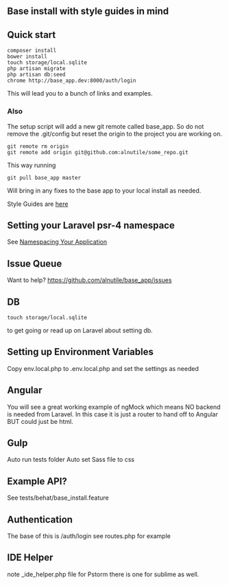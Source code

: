 ## Base install with style guides in mind

## Quick start

~~~
composer install
bower install
touch storage/local.sqlite
php artisan migrate
php artisan db:seed
chrome http://base_app.dev:8000/auth/login
~~~~
This will lead you to  a bunch of links and examples.

### Also

The setup script will add a new git remote called base_app. So do not remove the .git/config
but reset the origin to the project you are working on.

~~~
git remote rm origin
git remote add origin git@github.com:alnutile/some_repo.git
~~~

This way running
~~~
git pull base_app master
~~~

Will bring in any fixes to the base app to your local install as needed.

Style Guides are [here](https://github.com/alnutile/team_style_guides)

## Setting your Laravel psr-4 namespace

See [Namespacing Your Application](http://laravel.com/docs/master/structure#namespacing-your-application)


## Issue Queue

Want to help? https://github.com/alnutile/base_app/issues



## DB

~~~
touch storage/local.sqlite
~~~
to get going or read up on Laravel about setting db.

## Setting up Environment Variables

Copy env.local.php to .env.local.php and set the settings as needed

## Angular

You will see a great working example of ngMock which means NO backend is needed from Laravel. In this case it is just a router to hand off to
Angular BUT could just be html.

## Gulp

Auto run tests folder
Auto set Sass file to css

## Example API?

See tests/behat/base_install.feature

## Authentication

The base of this is /auth/login see routes.php for example

## IDE Helper

note _ide_helper.php file for Pstorm there is one for sublime as well.